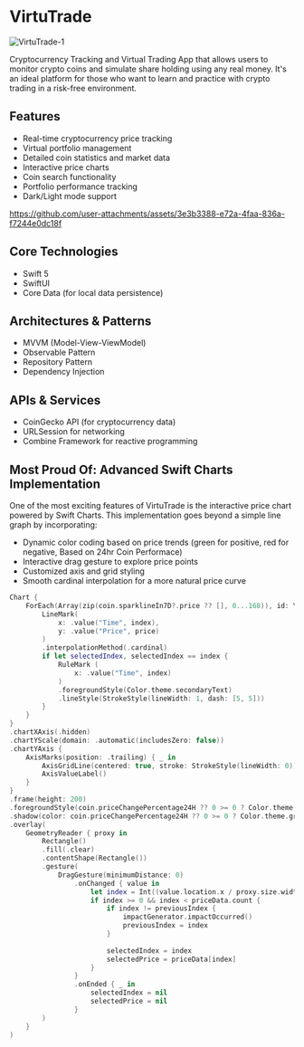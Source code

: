 # VirtuTrade
![VirtuTrade-1](https://github.com/user-attachments/assets/fd5d8367-c5c1-4196-8a67-551a664e7863)

Cryptocurrency Tracking and Virtual Trading App that allows users to monitor crypto coins and simulate share holding using any real money. It's an ideal platform for those who want to learn and practice with crypto trading in a risk-free environment.

## Features
- Real-time cryptocurrency price tracking
- Virtual portfolio management
- Detailed coin statistics and market data
- Interactive price charts
- Coin search functionality
- Portfolio performance tracking
- Dark/Light mode support

https://github.com/user-attachments/assets/3e3b3388-e72a-4faa-836a-f7244e0dc18f

## Core Technologies
- Swift 5
- SwiftUI
- Core Data (for local data persistence)

## Architectures & Patterns
- MVVM (Model-View-ViewModel)
- Observable Pattern
- Repository Pattern
- Dependency Injection

## APIs & Services
- CoinGecko API (for cryptocurrency data)
- URLSession for networking
- Combine Framework for reactive programming


## Most Proud Of: Advanced Swift Charts Implementation
One of the most exciting features of VirtuTrade is the interactive price chart powered by Swift Charts. This implementation goes beyond a simple line graph by incorporating:

- Dynamic color coding based on price trends (green for positive, red for negative, Based on 24hr Coin Performace)
- Interactive drag gesture to explore price points
- Customized axis and grid styling
- Smooth cardinal interpolation for a more natural price curve
```swift
Chart {
    ForEach(Array(zip(coin.sparklineIn7D?.price ?? [], 0...168)), id: \.1) { price, index in
        LineMark(
            x: .value("Time", index),
            y: .value("Price", price)
        )
        .interpolationMethod(.cardinal)
        if let selectedIndex, selectedIndex == index {
            RuleMark (
                x: .value("Time", index)
            )
            .foregroundStyle(Color.theme.secondaryText)
            .lineStyle(StrokeStyle(lineWidth: 1, dash: [5, 5]))
        }
    }
}
.chartXAxis(.hidden)
.chartYScale(domain: .automatic(includesZero: false))
.chartYAxis {
    AxisMarks(position: .trailing) { _ in
        AxisGridLine(centered: true, stroke: StrokeStyle(lineWidth: 0))
        AxisValueLabel()
    }
}
.frame(height: 200)
.foregroundStyle(coin.priceChangePercentage24H ?? 0 >= 0 ? Color.theme.green : Color.theme.red)
.shadow(color: coin.priceChangePercentage24H ?? 0 >= 0 ? Color.theme.green : Color.theme.red, radius: 10, x: 0, y: 11)
.overlay(
    GeometryReader { proxy in
        Rectangle()
        .fill(.clear)
        .contentShape(Rectangle())
        .gesture(
            DragGesture(minimumDistance: 0)
                .onChanged { value in
                    let index = Int((value.location.x / proxy.size.width) * CGFloat(priceData.count))
                    if index >= 0 && index < priceData.count {
                        if index != previousIndex {
                            impactGenerator.impactOccurred()
                            previousIndex = index
                        }
                        
                        selectedIndex = index
                        selectedPrice = priceData[index]
                    }
                }
                .onEnded { _ in
                    selectedIndex = nil
                    selectedPrice = nil
                }
        )
    }
)
```
